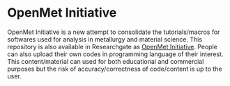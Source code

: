 # OpenMet Initiative

OpenMet Initiative is a new attempt to consolidate the tutorials/macros for softwares used for analysis in metallurgy and material science. This repository is also available in Researchgate as [OpenMet Initiative](https://www.researchgate.net/project/OpenMet-Initiative). People can also upload their own codes in programming language of their interest. This content/material can used for both educational and commercial purposes but the risk of accuracy/correctness of code/content is up to the user.
